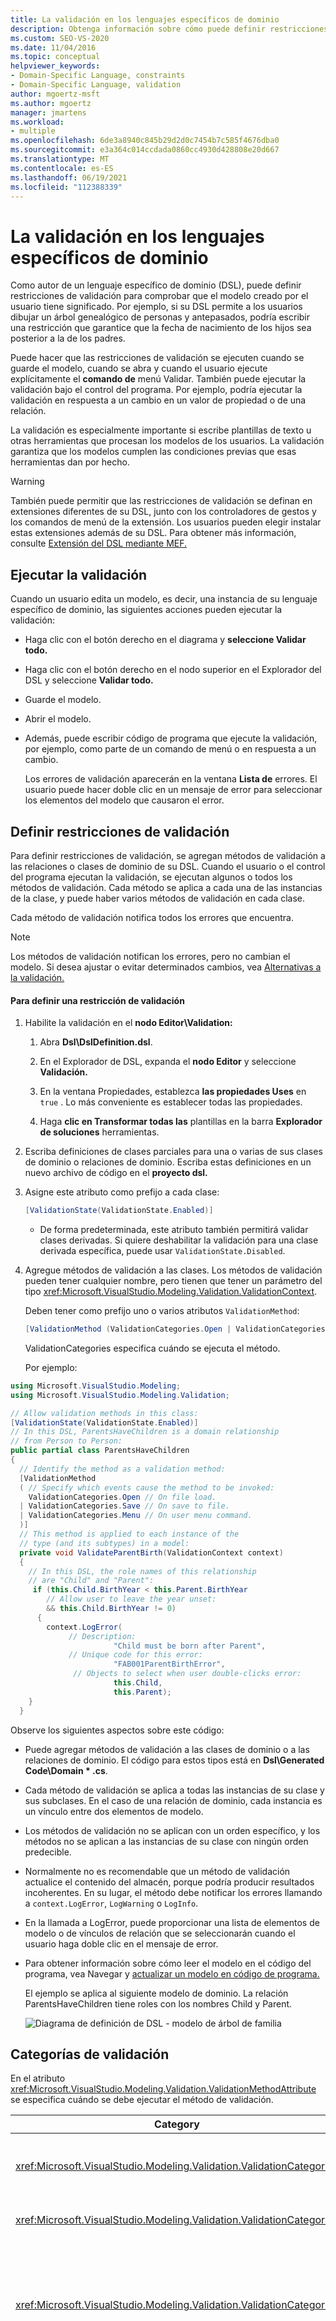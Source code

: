 ```yaml
---
title: La validación en los lenguajes específicos de dominio
description: Obtenga información sobre cómo puede definir restricciones de validación para comprobar que el modelo creado por el usuario es significativo.
ms.custom: SEO-VS-2020
ms.date: 11/04/2016
ms.topic: conceptual
helpviewer_keywords:
- Domain-Specific Language, constraints
- Domain-Specific Language, validation
author: mgoertz-msft
ms.author: mgoertz
manager: jmartens
ms.workload:
- multiple
ms.openlocfilehash: 6de3a8940c845b29d2d0c7454b7c585f4676dba0
ms.sourcegitcommit: e3a364c014ccdada0860cc4930d428808e20d667
ms.translationtype: MT
ms.contentlocale: es-ES
ms.lasthandoff: 06/19/2021
ms.locfileid: "112388339"
---
```

# <a name="validation-in-a-domain-specific-language"></a>La validación en los lenguajes específicos de dominio
Como autor de un lenguaje específico de dominio (DSL), puede definir restricciones de validación para comprobar que el modelo creado por el usuario tiene significado. Por ejemplo, si su DSL permite a los usuarios dibujar un árbol genealógico de personas y antepasados, podría escribir una restricción que garantice que la fecha de nacimiento de los hijos sea posterior a la de los padres.

 Puede hacer que las restricciones de validación se ejecuten cuando se guarde el modelo, cuando se abra y cuando el usuario ejecute explícitamente el **comando de** menú Validar. También puede ejecutar la validación bajo el control del programa. Por ejemplo, podría ejecutar la validación en respuesta a un cambio en un valor de propiedad o de una relación.

 La validación es especialmente importante si escribe plantillas de texto u otras herramientas que procesan los modelos de los usuarios. La validación garantiza que los modelos cumplen las condiciones previas que esas herramientas dan por hecho.

> [!WARNING]
> También puede permitir que las restricciones de validación se definan en extensiones diferentes de su DSL, junto con los controladores de gestos y los comandos de menú de la extensión. Los usuarios pueden elegir instalar estas extensiones además de su DSL. Para obtener más información, consulte [Extensión del DSL mediante MEF.](../modeling/extend-your-dsl-by-using-mef.md)

## <a name="running-validation"></a>Ejecutar la validación
 Cuando un usuario edita un modelo, es decir, una instancia de su lenguaje específico de dominio, las siguientes acciones pueden ejecutar la validación:

- Haga clic con el botón derecho en el diagrama y **seleccione Validar todo.**

- Haga clic con el botón derecho en el nodo superior en el Explorador del DSL y seleccione **Validar todo.**

- Guarde el modelo.

- Abrir el modelo.

- Además, puede escribir código de programa que ejecute la validación, por ejemplo, como parte de un comando de menú o en respuesta a un cambio.

  Los errores de validación aparecerán en la ventana **Lista de** errores. El usuario puede hacer doble clic en un mensaje de error para seleccionar los elementos del modelo que causaron el error.

## <a name="defining-validation-constraints"></a>Definir restricciones de validación
 Para definir restricciones de validación, se agregan métodos de validación a las relaciones o clases de dominio de su DSL. Cuando el usuario o el control del programa ejecutan la validación, se ejecutan algunos o todos los métodos de validación. Cada método se aplica a cada una de las instancias de la clase, y puede haber varios métodos de validación en cada clase.

 Cada método de validación notifica todos los errores que encuentra.

> [!NOTE]
> Los métodos de validación notifican los errores, pero no cambian el modelo. Si desea ajustar o evitar determinados cambios, vea [Alternativas a la validación.](#alternatives)

#### <a name="to-define-a-validation-constraint"></a>Para definir una restricción de validación

1. Habilite la validación en el **nodo Editor\Validation:**

   1. Abra **Dsl\DslDefinition.dsl**.

   2. En el Explorador de DSL, expanda el **nodo Editor** y seleccione **Validación.**

   3. En la ventana Propiedades, establezca **las propiedades Uses**  en `true` . Lo más conveniente es establecer todas las propiedades.

   4. Haga **clic en Transformar todas las** plantillas en la barra **Explorador de soluciones** herramientas.

2. Escriba definiciones de clases parciales para una o varias de sus clases de dominio o relaciones de dominio. Escriba estas definiciones en un nuevo archivo de código en el **proyecto dsl.**

3. Asigne este atributo como prefijo a cada clase:

   ```csharp
   [ValidationState(ValidationState.Enabled)]
   ```

   - De forma predeterminada, este atributo también permitirá validar clases derivadas. Si quiere deshabilitar la validación para una clase derivada específica, puede usar `ValidationState.Disabled`.

4. Agregue métodos de validación a las clases. Los métodos de validación pueden tener cualquier nombre, pero tienen que tener un parámetro del tipo <xref:Microsoft.VisualStudio.Modeling.Validation.ValidationContext>.

    Deben tener como prefijo uno o varios atributos `ValidationMethod`:

   ```csharp
   [ValidationMethod (ValidationCategories.Open | ValidationCategories.Save | ValidationCategories.Menu ) ]
   ```

    ValidationCategories especifica cuándo se ejecuta el método.

   Por ejemplo:

```csharp
using Microsoft.VisualStudio.Modeling;
using Microsoft.VisualStudio.Modeling.Validation;

// Allow validation methods in this class:
[ValidationState(ValidationState.Enabled)]
// In this DSL, ParentsHaveChildren is a domain relationship
// from Person to Person:
public partial class ParentsHaveChildren
{
  // Identify the method as a validation method:
  [ValidationMethod
  ( // Specify which events cause the method to be invoked:
    ValidationCategories.Open // On file load.
  | ValidationCategories.Save // On save to file.
  | ValidationCategories.Menu // On user menu command.
  )]
  // This method is applied to each instance of the
  // type (and its subtypes) in a model:
  private void ValidateParentBirth(ValidationContext context)
  {
    // In this DSL, the role names of this relationship
    // are "Child" and "Parent":
     if (this.Child.BirthYear < this.Parent.BirthYear
        // Allow user to leave the year unset:
        && this.Child.BirthYear != 0)
      {
        context.LogError(
             // Description:
                       "Child must be born after Parent",
             // Unique code for this error:
                       "FAB001ParentBirthError",
              // Objects to select when user double-clicks error:
                       this.Child,
                       this.Parent);
    }
  }
```

 Observe los siguientes aspectos sobre este código:

- Puede agregar métodos de validación a las clases de dominio o a las relaciones de dominio. El código para estos tipos está en **Dsl\Generated Code\Domain \* .cs**.

- Cada método de validación se aplica a todas las instancias de su clase y sus subclases. En el caso de una relación de dominio, cada instancia es un vínculo entre dos elementos de modelo.

- Los métodos de validación no se aplican con un orden específico, y los métodos no se aplican a las instancias de su clase con ningún orden predecible.

- Normalmente no es recomendable que un método de validación actualice el contenido del almacén, porque podría producir resultados incoherentes. En su lugar, el método debe notificar los errores llamando a `context.LogError`, `LogWarning` o `LogInfo`.

- En la llamada a LogError, puede proporcionar una lista de elementos de modelo o de vínculos de relación que se seleccionarán cuando el usuario haga doble clic en el mensaje de error.

- Para obtener información sobre cómo leer el modelo en el código del programa, vea Navegar y [actualizar un modelo en código de programa.](../modeling/navigating-and-updating-a-model-in-program-code.md)

  El ejemplo se aplica al siguiente modelo de dominio. La relación ParentsHaveChildren tiene roles con los nombres Child y Parent.

  ![Diagrama de definición de DSL &#45; modelo de árbol de familia](../modeling/media/familyt_person.png)

## <a name="validation-categories"></a>Categorías de validación
 En el atributo <xref:Microsoft.VisualStudio.Modeling.Validation.ValidationMethodAttribute> se especifica cuándo se debe ejecutar el método de validación.

|Category|Ejecución|
|-|-|
|<xref:Microsoft.VisualStudio.Modeling.Validation.ValidationCategories>|Cuando el usuario invoca el comando de menú Validate (Validar).|
|<xref:Microsoft.VisualStudio.Modeling.Validation.ValidationCategories>|Cuando se abre el archivo del modelo.|
|<xref:Microsoft.VisualStudio.Modeling.Validation.ValidationCategories>|Cuando se guarda el archivo. Si hay errores de validación, el usuario tendrá la opción de cancelar la operación de guardado.|
|<xref:Microsoft.VisualStudio.Modeling.Validation.ValidationCategories>|Cuando se guarda el archivo. Si hay errores de métodos en esta categoría, se advierte al usuario de que quizás no sea posible volver a abrir el archivo.<br /><br /> Use esta categoría para los métodos de validación que comprueban si hay nombres o identificadores duplicados, u otras condiciones que pudieran provocar errores de carga.|
|<xref:Microsoft.VisualStudio.Modeling.Validation.ValidationCategories>|Cuando se llama al método ValidateCustom. Las validaciones de esta categoría se pueden invocar solo desde el código de programa.<br /><br /> Para obtener más información, vea [Categorías de validación personalizada.](#custom)|

## <a name="where-to-place-validation-methods"></a>Dónde colocar los métodos de validación
 Con frecuencia se puede lograr el mismo efecto colocando un método de validación en un tipo diferente. Por ejemplo, podría agregar un método a la clase Person en lugar de a la relación ParentsHaveChildren, y hacer que itere por los vínculos:

```
[ValidationState(ValidationState.Enabled)]
public partial class Person
{[ValidationMethod
 ( ValidationCategories.Open
 | ValidationCategories.Save
 | ValidationCategories.Menu
 )
]
  private void ValidateParentBirth(ValidationContext context)
  {
    // Iterate through ParentHasChildren links:
    foreach (Person parent in this.Parents)
    {
        if (this.BirthYear <= parent.BirthYear)
        { ...
```

 **Agregar restricciones de validación.**  Para aplicar una validación con un orden predecible, defina un único método de validación en una clase de propietario, como el elemento raíz del modelo. Esta técnica también perite agregar varios informes de error en un único mensaje.

 Las desventajas son que el método combinado es menos fácil de administrar y que todas las restricciones deben tener las mismas `ValidationCategories`. Por lo tanto, le recomendamos que mantenga cada restricción en un método diferente, si es posible.

 **Pasar valores en la memoria caché del contexto.**  El parámetro de contexto tiene un diccionario en el que puede colocar valores arbitrarios. El diccionario persiste mientras dura la ejecución de la validación. Un método de validación determinado podría, por ejemplo, mantener un recuento de errores en el contexto y usarlo para evitar desbordar la ventana de errores con mensajes repetidos. Por ejemplo:

```csharp
List<ParentsHaveChildren> erroneousLinks;
if (!context.TryGetCacheValue("erroneousLinks", out erroneousLinks))
erroneousLinks = new List<ParentsHaveChildren>();
erroneousLinks.Add(this);
context.SetCacheValue("erroneousLinks", erroneousLinks);
if (erroneousLinks.Count < 5) { context.LogError( ... ); }
```

## <a name="validation-of-multiplicities"></a>Validación de multiplicidades
 Su DSL genera automáticamente los métodos de validación para comprobar la multiplicidad mínima. El código se escribe en **Dsl\Generated Code\MultiplicityValidation.cs**. Estos métodos tienen efecto al habilitar la validación en el **nodo Editor\Validation** en el Explorador de DSL.

 Si establece que la multiplicidad de un rol de una relación de dominio es 1..* o 1..1, pero el usuario no crea un vínculo de esta relación, aparecerá un mensaje de error de validación.

 Por ejemplo, si el DSL tiene las clases Person y Town, y una relación PersonLivesIn Directa con una relación **1. \\** * en el rol Ciudad y, a continuación, para cada persona que no tenga ninguna ciudad, aparecerá un mensaje de error.

## <a name="running-validation-from-program-code"></a>Ejecutar la validación desde el código de programa
 Para ejecutar la validación, puede acceder a un controlador de validación o crear uno. Si desea que los errores se muestren al usuario en la ventana de error, use validationController que está asociado a DocData del diagrama. Por ejemplo, si está escribiendo un comando de menú, `CurrentDocData.ValidationController` está disponible en la clase de conjunto de comandos:

```csharp
using Microsoft.VisualStudio.Modeling;
using Microsoft.VisualStudio.Modeling.Validation;
using Microsoft.VisualStudio.Modeling.Shell;
...
partial class MyLanguageCommandSet
{
  private void OnMenuMyContextMenuCommand(object sender, EventArgs e)
  {
   ValidationController controller = this.CurrentDocData.ValidationController;
...
```

 Para obtener más información, [vea Cómo: Agregar un comando al menú contextual.](../modeling/how-to-add-a-command-to-the-shortcut-menu.md)

 También puede crear un controlador de validación diferente y administrar los errores por sí mismo. Por ejemplo:

```csharp
using Microsoft.VisualStudio.Modeling;
using Microsoft.VisualStudio.Modeling.Validation;
using Microsoft.VisualStudio.Modeling.Shell;
...
Store store = ...;
VsValidationController validator = new VsValidationController(s);
// Validate all elements in the Store:
if (!validator.Validate(store, ValidationCategories.Save))
{
  // Deal with errors:
  foreach (ValidationMessage message in validator.ValidationMessages) { ... }
}
```

## <a name="running-validation-when-a-change-occurs"></a>Ejecutar la validación cuando se produce un cambio
 Si quiere asegurarse de que el usuario reciba una advertencia inmediata si el modelo queda invalidado, puede definir un evento de almacén que ejecute la validación. Para obtener más información sobre los eventos de almacenamiento, vea [Controladores de eventos Propagar cambios fuera del modelo](../modeling/event-handlers-propagate-changes-outside-the-model.md).

 Además del código de validación, agregue un archivo de código personalizado al proyecto **DslPackage,** con contenido similar al ejemplo siguiente. Este código usa el `ValidationController` que está asociado al documento. Este controlador muestra los errores de validación en la Visual Studio de errores.

```csharp
using System;
using System.Linq;
using Microsoft.VisualStudio.Modeling;
using Microsoft.VisualStudio.Modeling.Validation;
namespace Company.FamilyTree
{
  partial class FamilyTreeDocData // Change name to your DocData.
  {
    // Register the store event handler:
    protected override void OnDocumentLoaded()
    {
      base.OnDocumentLoaded();
      DomainClassInfo observedLinkInfo = this.Store.DomainDataDirectory
         .FindDomainClass(typeof(ParentsHaveChildren));
      DomainClassInfo observedClassInfo = this.Store.DomainDataDirectory
         .FindDomainClass(typeof(Person));
      EventManagerDirectory events = this.Store.EventManagerDirectory;
      events.ElementAdded
         .Add(observedLinkInfo, new EventHandler<ElementAddedEventArgs>(ParentLinkAddedHandler));
      events.ElementDeleted.Add(observedLinkInfo, new EventHandler<ElementDeletedEventArgs>(ParentLinkDeletedHandler));
      events.ElementPropertyChanged.Add(observedClassInfo, new EventHandler<ElementPropertyChangedEventArgs>(BirthDateChangedHandler));
    }
    // Handler will be called after transaction that creates a link:
    private void ParentLinkAddedHandler(object sender,
                                ElementAddedEventArgs e)
    {
      this.ValidationController.Validate(e.ModelElement,
           ValidationCategories.Save);
    }
    // Called when a link is deleted:
    private void ParentLinkDeletedHandler(object sender,
                                ElementDeletedEventArgs e)
    {
      // Don't apply validation to a deleted item!
      // - Validate store to refresh the error list.
      this.ValidationController.Validate(this.Store,
           ValidationCategories.Save);
    }
    // Called when any property of a Person element changes:
    private void BirthDateChangedHandler(object sender,
                      ElementPropertyChangedEventArgs e)
    {
      Person person = e.ModelElement as Person;
      // Not interested in changes in other properties:
      if (e.DomainProperty.Id != Person.BirthYearDomainPropertyId)
          return;

      // Validate all parent links to and from the person:
      this.ValidationController.Validate(
        ParentsHaveChildren.GetLinksToParents(person)
        .Concat(ParentsHaveChildren.GetLinksToChildren(person))
        , ValidationCategories.Save);
    }
  }
}
```

 También se llama a los controladores después de las operaciones de deshacer o rehacer que afectan a los vínculos o elementos.

## <a name="custom-validation-categories"></a><a name="custom"></a> Categorías de validación personalizadas
 Además de las categorías de validación estándar, como Menu y Open, puede definir sus propias categorías. Puede invocar estas categorías desde el código de programa. El usuario no puede invocarlas directamente.

 Un uso típico de las categorías personalizadas es definir una categoría que pruebe si el modelo cumple las condiciones previas de una herramienta determinada.

 Para agregar un método de validación a una categoría determinada, asígnele como prefijo un atributo como este:

```csharp
[ValidationMethod(CustomCategory = "PreconditionsForGeneratePartsList")]
[ValidationMethod(ValidationCategory.Menu)]
private void TestForCircularLinks(ValidationContext context)
{...}
```

> [!NOTE]
> A un método se pueden asignar como prefijo tantos atributos `[ValidationMethod()]` como quiera. Puede agregar un método a las categorías tanto personalizadas como estándar.

 Para invocar una validación personalizada:

```csharp

// Invoke all validation methods in a custom category:
validationController.ValidateCustom
  (store, // or a list of model elements
   "PreconditionsForGeneratePartsList");
```

## <a name="alternatives-to-validation"></a><a name="alternatives"></a> Alternativas a la validación
 Las restricciones de validación notifican los errores, pero no cambian el modelo. Si, en su lugar, quiere evitar que el modelo quede invalidado, puede usar otras técnicas.

 Sin embargo, estas técnicas no se recomiendan. Normalmente lo mejor es dejar que el usuario decida cómo corregir un modelo no válido.

 **Ajuste el cambio para que el modelo vuelva a ser válido.**  Por ejemplo, si el usuario establece una propiedad por encima del máximo permitido, podría restablecerla al valor máximo. Para ello, defina una regla. Para obtener más información, vea [Reglas propagar cambios dentro del modelo](../modeling/rules-propagate-changes-within-the-model.md).

 **Revierta la transacción si se intenta realizar un cambio no válido.** También podría definir una regla para este propósito, pero en algunos casos es posible invalidar un controlador de propiedades **OnValueChanging()** o invalidar un método como Para revertir una transacción, use Para obtener más información, vea Controladores de cambio de valores de propiedad de `OnDeleted().` `this.Store.TransactionManager.CurrentTransaction.Rollback().` [dominio](../modeling/domain-property-value-change-handlers.md).

> [!WARNING]
> Asegúrese de que el usuario sabe que el cambio se ha ajustado o revertido. Por ejemplo, use `System.Windows.Forms.MessageBox.Show("message").`.

## <a name="see-also"></a>Vea también

- [Navegar y actualizar un modelo en el código del programa](../modeling/navigating-and-updating-a-model-in-program-code.md)
- [Los controladores de eventos propagan cambios fuera del modelo](../modeling/event-handlers-propagate-changes-outside-the-model.md)
